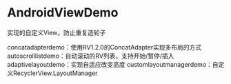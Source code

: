 # AndroidViewDemo
实现的自定义View，防止重复造轮子

concatadapterdemo：使用RV1.2.0的ConcatAdapter实现多布局的方式
autoscrolllistdemo：自动滚动的RV列表，支持开始/暂停/插入
adaptivelayoutdemo：实现自适应改变高度
customlayoutmanagerdemo：自定义RecyclerView.LayoutManager